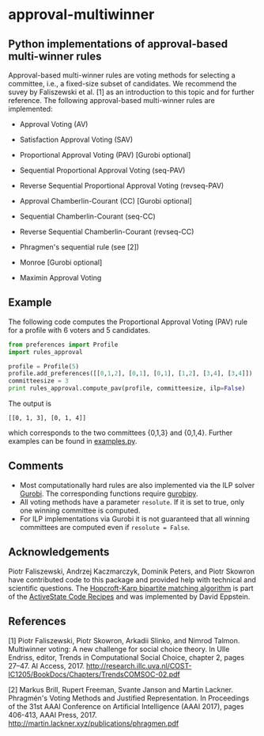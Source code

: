 # approval-multiwinner

## Python implementations of approval-based multi-winner rules

Approval-based multi-winner rules are voting methods for selecting a committee, i.e., a fixed-size subset of candidates. We recommend the suvey by Faliszewski et al. [1] as an introduction to this topic and for further reference.
The following approval-based multi-winner rules are implemented:

* Approval Voting (AV)

* Satisfaction Approval Voting (SAV)

* Proportional Approval Voting (PAV) [Gurobi optional]

* Sequential Proportional Approval Voting (seq-PAV)

* Reverse Sequential Proportional Approval Voting (revseq-PAV)

* Approval Chamberlin-Courant (CC) [Gurobi optional]

* Sequential Chamberlin-Courant (seq-CC)

* Reverse Sequential Chamberlin-Courant (revseq-CC)

* Phragmen's sequential rule (see [2])
  
* Monroe [Gurobi optional]

* Maximin Approval Voting 

## Example

The following code computes the Proportional Approval Voting (PAV) rule for a profile with 6 voters and 5 candidates.

```python
from preferences import Profile
import rules_approval

profile = Profile(5)
profile.add_preferences([[0,1,2], [0,1], [0,1], [1,2], [3,4], [3,4]])
committeesize = 3
print rules_approval.compute_pav(profile, committeesize, ilp=False)
```
The output is 
```
[[0, 1, 3], [0, 1, 4]]
```
which corresponds to the two committees {0,1,3} and {0,1,4}. Further examples can be found in [examples.py](examples.py).

## Comments

* Most computationally hard rules are also implemented via the ILP solver [Gurobi](http://www.gurobi.com/). The corresponding functions require [gurobipy](https://www.gurobi.com/documentation/8.1/quickstart_mac/the_gurobi_python_interfac.html).
* All voting methods have a parameter `resolute`. If it is set to true, only one winning committee is computed.
* For ILP implementations via Gurobi it is not guaranteed that all winning committees are computed even if `resolute = False`.


## Acknowledgements

Piotr Faliszewski, Andrzej Kaczmarczyk, Dominik Peters, and Piotr Skowron have contributed code to this package and provided help with technical and scientific questions. The [Hopcroft-Karp bipartite matching algorithm](bipartite_matching) is part of the [ActiveState Code Recipes](https://github.com/ActiveState/code) and was implemented by David Eppstein.

## References

[1] Piotr Faliszewski, Piotr Skowron, Arkadii Slinko, and Nimrod Talmon. Multiwinner voting: A
new challenge for social choice theory. In Ulle Endriss, editor, Trends in Computational Social
Choice, chapter 2, pages 27–47. AI Access, 2017. http://research.illc.uva.nl/COST-IC1205/BookDocs/Chapters/TrendsCOMSOC-02.pdf

[2] Markus Brill, Rupert Freeman, Svante Janson and Martin Lackner. Phragmén's Voting Methods and Justified Representation. In Proceedings of the 31st AAAI Conference on Artificial Intelligence (AAAI 2017), pages 406-413, AAAI Press, 2017. http://martin.lackner.xyz/publications/phragmen.pdf
